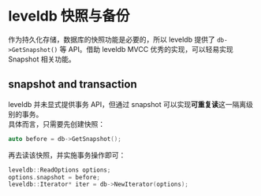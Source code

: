 # leveldb 快照与备份

作为持久化存储，数据库的快照功能是必要的，所以 leveldb 提供了 `db->GetSnapshot()` 等 API。借助 leveldb MVCC 优秀的实现，可以轻易实现 Snapshot 相关功能。

## snapshot and transaction

leveldb 并未显式提供事务 API，但通过 snapshot 可以实现**可重复读**这一隔离级别的事务。  
具体而言，只需要先创建快照：

```cpp
auto before = db->GetSnapshot();
```

再去读该快照，并实施事务操作即可：

```cpp
leveldb::ReadOptions options;
options.snapshot = before;
leveldb::Iterator* iter = db->NewIterator(options);
```
